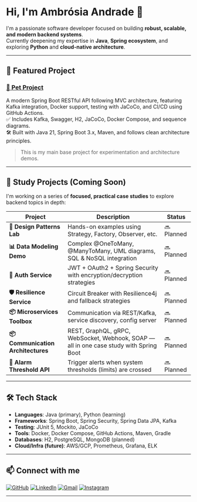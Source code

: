 # Hi, I'm Ambrósia Andrade 👋

I'm a passionate software developer focused on building **robust, scalable, and modern backend systems**.  
Currently deepening my expertise in **Java**, **Spring ecosystem**, and exploring **Python** and **cloud-native architecture**.

---

## 🚀 Featured Project

### [🐾 Pet Project](https://github.com/ambrosiaandrade/pets)
A modern Spring Boot RESTful API following MVC architecture, featuring Kafka integration, Docker support, testing with JaCoCo, and CI/CD using GitHub Actions.  
✅ Includes Kafka, Swagger, H2, JaCoCo, Docker Compose, and sequence diagrams.  
🛠️ Built with Java 21, Spring Boot 3.x, Maven, and follows clean architecture principles.

> This is my main base project for experimentation and architecture demos.

---

## 🧠 Study Projects (Coming Soon)

I'm working on a series of **focused, practical case studies** to explore backend topics in depth:

| Project | Description | Status |
|--------|-----------|--------|
| **🧩 Design Patterns Lab** | Hands-on examples using Strategy, Factory, Observer, etc. | 🔜 Planned |
| **📊 Data Modeling Demo** | Complex @OneToMany, @ManyToMany, UML diagrams, SQL & NoSQL integration | 🔜 Planned |
| **🔐 Auth Service** | JWT + OAuth2 + Spring Security with encryption/decryption strategies | 🔜 Planned |
| **🛡️ Resilience Service** | Circuit Breaker with Resilience4j and fallback strategies | 🔜 Planned |
| **📦 Microservices Toolbox** | Communication via REST/Kafka, service discovery, config server | 🔜 Planned |
| **📦 Communication Architectures** | REST, GraphQL, gRPC, WebSocket, Webhook, SOAP — all in one case study with Spring Boot | 🔜 Planned |
| **🚨 Alarm Threshold API** | Trigger alerts when system thresholds (limits) are crossed | 🔜 Planned |

---

## 🛠️ Tech Stack

- **Languages**: Java (primary), Python (learning)
- **Frameworks**: Spring Boot, Spring Security, Spring Data JPA, Kafka
- **Testing**: JUnit 5, Mockito, JaCoCo
- **Tools**: Docker, Docker Compose, GitHub Actions, Maven, Gradle
- **Databases**: H2, PostgreSQL, MongoDB (planned)
- **Cloud/Infra (future)**: AWS/GCP, Prometheus, Grafana, ELK

---

## 📫 Connect with me

[![GitHub][github-shield]][github-url]
[![LinkedIn][linkedin-shield]][linkedin-url]
[![Gmail][gmail-shield]][gmail-url]
[![Instagram][instagram-shield]][instagram-url]

---

<!-- SHIELDS -->
[github-shield]: https://img.shields.io/badge/-GitHub-181717?style=for-the-badge&logo=GitHub&logoColor=white
[github-url]: https://github.com/ambrosiaandrade
[linkedin-shield]: https://img.shields.io/badge/-LinkedIn-black.svg?style=for-the-badge&logo=linkedin&colorB=blue
[linkedin-url]: https://linkedin.com/in/ambrosiaandrade
[gmail-shield]: https://img.shields.io/badge/-Gmail-EA4335?style=for-the-badge&logo=gmail&logoColor=white
[gmail-url]: mailto:ambrosiaandrade.pe@gmail.com
[instagram-shield]: https://img.shields.io/badge/-Instagram-E4405F?style=for-the-badge&logo=instagram&logoColor=white
[instagram-url]: https://www.instagram.com/ambrosia_andrade_br/
